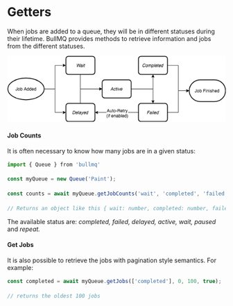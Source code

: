 # Getters

When jobs are added to a queue, they will be in different statuses during their lifetime. BullMQ provides methods to retrieve information and jobs from the different statuses.



![](../../.gitbook/assets/image.png)

#### Job Counts

It is often necessary to know how many jobs are in a given status:

```typescript
import { Queue } from 'bullmq'

const myQueue = new Queue('Paint');

const counts = await myQueue.getJobCounts('wait', 'completed', 'failed');

// Returns an object like this { wait: number, completed: number, failed: number }
```

The available status are: _completed, failed, delayed, active, wait, paused_ and _repeat._

#### Get Jobs

It is also possible to retrieve the jobs with pagination style semantics. For example:

```typescript
const completed = await myQueue.getJobs(['completed'], 0, 100, true);

// returns the oldest 100 jobs
```



